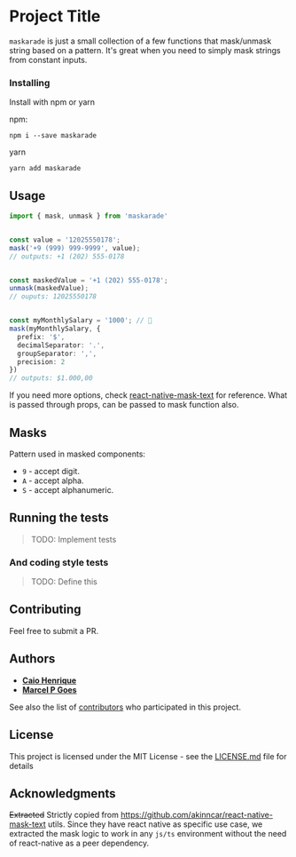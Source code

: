 # Project Title

`maskarade` is just a small collection of a few functions that mask/unmask string based on a pattern. It's great when you need to simply mask strings from constant inputs.

### Installing

Install with npm or yarn

npm:
```
npm i --save maskarade
```
yarn
```
yarn add maskarade
```

## Usage
```ts
import { mask, unmask } from 'maskarade'


const value = '12025550178';
mask('+9 (999) 999-9999', value);
// outputs: +1 (202) 555-0178


const maskedValue = '+1 (202) 555-0178';
unmask(maskedValue);
// ouputs: 12025550178


const myMonthlySalary = '1000'; // 🥲
mask(myMonthlySalary, {
  prefix: '$',
  decimalSeparator: '.',
  groupSeparator: ',',
  precision: 2
})
// outputs: $1.000,00
```
If you need more options, check [react-native-mask-text](https://github.com/akinncar/react-native-mask-text) for reference. What is passed through props, can be passed to mask function also.

## Masks
Pattern used in masked components:

- `9` - accept digit.
- `A` - accept alpha.
- `S` - accept alphanumeric.

## Running the tests

>TODO: Implement tests

### And coding style tests

>TODO: Define this

## Contributing

Feel free to submit a PR.

## Authors

* **[Caio Henrique](https://github.com/Coystark)**
* **[Marcel P Goes](https://github.com/glothos)**

See also the list of [contributors](https://github.com/quasardd/mascarade.js/contributors) who participated in this project.

## License

This project is licensed under the MIT License - see the [LICENSE.md](LICENSE.md) file for details

## Acknowledgments
~~Extracted~~ Strictly copied from https://github.com/akinncar/react-native-mask-text utils. Since they have react native as specific use case, we extracted the mask logic to work in any `js/ts` environment without the need of react-native as a peer dependency.
